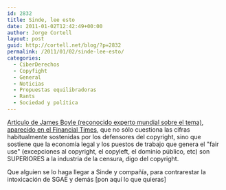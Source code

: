 ```yaml
---
id: 2832
title: Sinde, lee esto
date: 2011-01-02T12:42:49+00:00
author: Jorge Cortell
layout: post
guid: http://cortell.net/blog/?p=2832
permalink: /2011/01/02/sinde-lee-esto/
categories:
  - CiberDerechos
  - Copyfight
  - General
  - Noticias
  - Propuestas equilibradoras
  - Rants
  - Sociedad y polí­tica
---
```

<a title="http://www.thepublicdomain.org/2010/12/01/fantasy-reality-in-intellectual-property-policy/#more-1394" href="http://www.thepublicdomain.org/2010/12/01/fantasy-reality-in-intellectual-property-policy/#more-1394" target="_blank">Artículo de James Boyle (reconocido experto mundial sobre el tema), aparecido en el Financial Times</a>, que no sólo cuestiona las cifras habitualmente sostenidas por los defensores del copyright, sino que sostiene que la economía legal y los puestos de trabajo que genera el "fair use" (excepciones al copyright, el copyleft, el dominio público, etc) son SUPERIORES a la industria de la censura, digo del copyright.

Que alguien se lo haga llegar a Sinde y compañía, para contrarestar la intoxicación de SGAE y demás [pon aquí lo que quieras]
